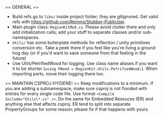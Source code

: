 == GENERAL ==
- Build refs go to `libs/` inside project folder; they are gitignored. Get valid refs with https://github.com/Reinms/Stubber-Publicizer.
- Main plugin class: `RegionKitMod.cs`. Please avoid clutter there and only add initialization calls; add your stuff to separate classes and/or sub-namespaces.
- `Utils/` has some boilerplate methods for reflection / unity primitives conversion etc. Take a peek there if you feel like you're living a ground hog day (or if you'd want to save someone from that feeling in the future)
- Use Utils/PetrifiedWood for logging. Use class name aliases if you want it to be shorter (`using PWood = RegionKit.Utils.PetrifiedWood;`). When importing parts, move their logging there too.

== MAINTAIN CSPROJ HYGIENE! ==
Keep modifications to a minimum. If you are adding a subnamespace, make sure csproj is not flooded with entries for every single code file. Use format `<Compile Include="Utils\*.cs" />`.
Do the same for Embedded Resouces (ER) and anything else that affects csproj.
ER tend to split into separate PropertyGroups for some reason; please fix if that happens with yours.